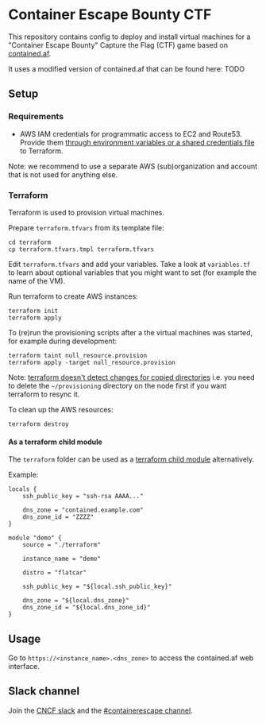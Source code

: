 # Container Escape Bounty CTF

This repository contains config to deploy and install virtual machines for a
"Container Escape Bounty" Capture the Flag (CTF) game based on [contained.af](https://github.com/genuinetools/contained.af).

It uses a modified version of contained.af that can be found here: TODO

## Setup

### Requirements

* AWS IAM credentials for programmatic access to EC2 and Route53.
  Provide them [through environment variables or a shared credentials file](https://www.terraform.io/docs/providers/aws/#authentication)
  to Terraform.

Note: we recommend to use a separate AWS (sub)organization and account
that is not used for anything else.

### Terraform

Terraform is used to provision virtual machines.

Prepare `terraform.tfvars` from its template file:

```
cd terraform
cp terraform.tfvars.tmpl terraform.tfvars
```

Edit `terraform.tfvars` and add your variables. Take a look at `variables.tf`
to learn about optional variables that you might want to set (for example
the name of the VM).

Run terraform to create AWS instances:

```
terraform init
terraform apply
```

To (re)run the provisioning scripts after a the virtual machines was
started, for example during development:

```
terraform taint null_resource.provision
terraform apply -target null_resource.provision
```

Note: [terraform doesn't detect changes for copied directories](https://github.com/hashicorp/terraform/issues/6065)
i.e. you need to delete the `~/provisioning` directory on the node
first if you want terraform to resync it.

To clean up the AWS resources:

```
terraform destroy
```

#### As a terraform child module

The `terraform` folder can be used as a [terraform child module](https://www.terraform.io/docs/configuration/modules.html#calling-a-child-module)
alternatively.

Example:

```
locals {
	ssh_public_key = "ssh-rsa AAAA..."

	dns_zone = "contained.example.com"
	dns_zone_id = "ZZZZ"
}

module "demo" {
	source = "./terraform"

	instance_name = "demo"

	distro = "flatcar"

	ssh_public_key = "${local.ssh_public_key}"

	dns_zone = "${local.dns_zone}"
	dns_zone_id = "${local.dns_zone_id}"
}
```

## Usage

Go to `https://<instance_name>.<dns_zone>` to access the contained.af web interface.

## Slack channel

Join the [CNCF slack](https://slack.cncf.io/) and the [#containerescape
channel](https://cloud-native.slack.com/messages/containerescape/).
